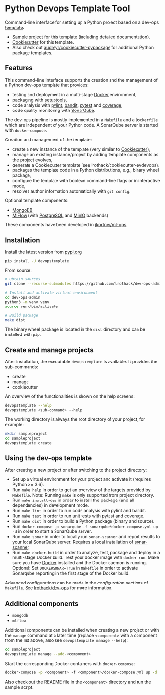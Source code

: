# Python Devops Template Tool

Command-line interface for setting up a Python project based on a dev-ops [template](https://github.com/lrothack/dev-ops).

- [Sample project](https://github.com/lrothack/dev-ops) for this template (including detailed documentation).
- [Cookiecutter](https://github.com/lrothack/cookiecutter-pydevops) for this template.
- Also check out [audreyr/cookiecutter-pypackage](https://github.com/audreyr/cookiecutter-pypackage) for additional Python package templates.

## Features

This command-line interface supports the creation and the management of a Python dev-ops template that provides:

- testing and deployment in a multi-stage [Docker](https://www.docker.com) environment,
- packaging with [setuptools](https://setuptools.readthedocs.io/en/latest/),
- code analysis with [pylint](https://www.pylint.org/), [bandit](https://bandit.readthedocs.io/en/latest/), [pytest](https://docs.pytest.org/en/stable/) and [coverage](https://coverage.readthedocs.io/en/latest/),
- code quality monitoring with [SonarQube](https://www.sonarqube.org).

The dev-ops pipeline is mostly implemented in a `Makefile` and a `Dockerfile` which are
independent of your Python code. A SonarQube server is started with `docker-compose`.

Creation and management of the template:

- create a new instance of the template (very similar to [Cookiecutter](https://github.com/audreyr/cookiecutter)),
- manage an existing instance/project by adding template components as the project evolves,
- generate a Cookiecutter template (see [lrothack/cookiecutter-pydevops](https://github.com/lrothack/cookiecutter-pydevops)),
- packages the template code in a Python distributions, e.g., binary wheel package,
- configure the template with boolean command-line flags or in interactive mode,
- resolves author information automatically with `git config`.

Optional template components:

- [MongoDB](https://www.mongodb.com)
- [MlFlow](https://www.mlflow.org) (with [PostgreSQL](https://www.postgresql.org) and [MinIO](https://min.io) backends)

These components have been developed in [jkortner/ml-ops](https://github.com/jkortner/ml-ops).

## Installation

Install the latest version from [pypi.org](https://pypi.org/project/devopstemplate/):

```bash
pip install -U devopstemplate
```

From source:

```bash
# Obtain sources
git clone --recurse-submodules https://github.com/lrothack/dev-ops-admin.git

# Install and activate virtual environment
cd dev-ops-admin
python3 -m venv venv
source venv/bin/activate

# Build package
make dist
```

The binary wheel package is located in the `dist` directory and can be installed with `pip`.

## Create and manage projects

After installation, the executable `devopstemplate` is available. It provides the sub-commands:

- create
- manage
- cookiecutter

An overview of the functionalities is shown on the help screens:

```bash
devopstemplate --help
devopstemplate <sub-command> --help
```

The working directory is always the root directory of your project, for example:

```bash
mkdir sampleproject
cd sampleproject
devopstemplate create
```

## Using the dev-ops template

After creating a new project or after switching to the project directory:

- Set up a virtual environment for your project and activate it (requires Python >= 3.6).
- Run `make help` in order to get an overview of the targets provided by `Makefile`.
  Note: Running `make` is only supported from project directory.
- Run `make install-dev` in order to install the package (and all dependencies) in development mode.
- Run `make lint` in order to run code analysis with pylint and bandit.
- Run `make test` in order to run unit tests with pytest and coverage.
- Run `make dist` in order to build a Python package (binary and source).
- Run `docker-compose -p sonarqube -f sonarqube/docker-compose.yml up -d` in order to start a SonarQube server.
- Run `make sonar` in order to locally run `sonar-scanner` and report results to your local SonarQube server. Requires a local installation of [sonar-scanner](https://docs.sonarqube.org/latest/analysis/scan/sonarscanner/).
- Run `make docker-build` in order to analyze, test, package and deploy in a multi-stage Docker build. Test your docker image with `docker run`. Make sure you have [Docker](https://www.docker.com) installed and the Docker daemon is running. Optional: Set `DOCKERSONAR=True` in `Makefile` in order to activate Sonarqube reporting in the first stage of the Docker build.

Advanced configurations can be made in the *configuration* sections of `Makefile`. See [lrothack/dev-ops](https://github.com/lrothack/dev-ops) for more information.

## Additional components

- `mongodb`
- `mlflow`

Additional components can be installed when creating a new project or with the `manage` command at a later time (replace `<component>` with a component from the list above, also see `devopstemplate manage --help`):

```bash
cd sampleproject
devopstemplate manage --add-<component>
```

Start the corresponding Docker containers with `docker-compose`:

```bash
docker-compose -p <component> -f <component>/docker-compose.yml up -d
```

Also check out the README file in the `<component>` directory and run the sample script.
